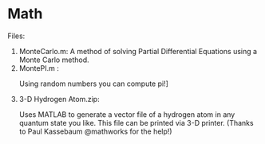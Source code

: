 # Math

Files:
<ol>
<li> MonteCarlo.m:
A method of solving Partial Differential Equations using a Monte Carlo method.
</li>

<li> MontePI.m :

Using random numbers you can compute pi!]</li>

<li> 3-D Hydrogen Atom.zip:

Uses MATLAB to generate a vector file of a hydrogen atom in any quantum state you like. This file can be printed via 3-D printer. (Thanks to Paul Kassebaum @mathworks for the help!)
</li>

</ol>

